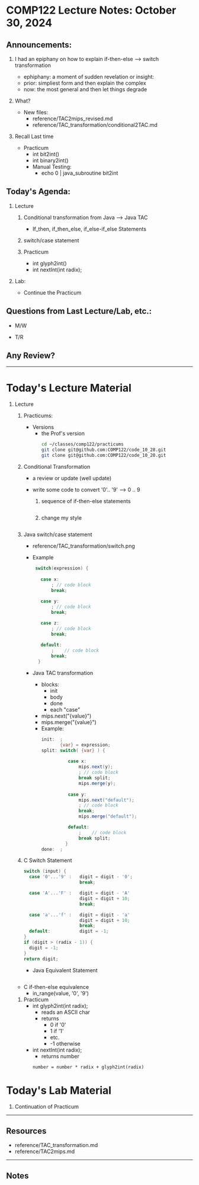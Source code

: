 # COMP122 Lecture Notes: October 30, 2024

## Announcements:
   1. I had an epiphany on how to explain if-then-else --> switch transformation
      * ephiphany: a moment of sudden revelation or insight:
      * prior: simpliest form and then explain the complex
      * now: the most general and then let things degrade 
   1. What?
      * New files:
        - reference/TAC2mips_revised.md
        - reference/TAC_transformation/conditional2TAC.md


   1. Recall Last time
      * Practicum
        - int bit2int()
        - int binary2int()
        - Manual Testing:
          - echo 0 | java_subroutine bit2int

## Today's Agenda:

  1. Lecture
     1. Conditional transformation from Java --> Java TAC
        * If_then, if_then_else, if_else-if_else Statements

     1. switch/case statement

     1. Practicum
        - int glyph2int()
        - int nextInt(int radix);

  1. Lab: 
     * Continue the Practicum

## Questions from Last Lecture/Lab, etc.:
   * M/W

   * T/R

## Any Review?

---
# Today's Lecture Material

  1. Lecture
     1. Practicums: 
        * Versions
          - the Prof's version
            ```bash
            cd ~/classes/comp122/practicums
            git clone git@github.com:COMP122/code_10_28.git 
            git clone git@github.com:COMP122/code_10_20.git 
            ```

     1. Conditional Transformation
        - a review or update (well update)

        - write some code to convert '0'.. '9' --> 0 .. 9
          1. sequence of if-then-else statements

             ```java
             ```

          1. change my style
             ```java
             ````

     1. Java switch/case statement
        - reference/TAC_transformation/switch.png
        - Example
          ```java
           switch(expression) {
                   
             case x:
                 ; // code block
                 break; 
                   
             case y:
                 ; // code block
                 break;

             case z:
                 ; // code block
                 break;
                   
             default:
                 ;    // code block
                 break;
            }
          ```

        - Java TAC transformation
          - blocks:
            * init
            * body
            * done
            * each "case"
          - mips.next("{value}")
          - mips.merge("{value}") 
          - Example:
            ```java tac
            init:  ;
                   {var} = expression;
            split: switch( {var} ) {
                   
                      case x:
                          mips.next(y);
                          ; // code block
                          break split; 
                          mips.merge(y);
                            
                      case y:
                          mips.next("default");
                          ; // code block
                          break;
                          mips.merge("default");

                      default:
                          ;    // code block
                          break split;
                     }
            done:  ; 
            ```



     1. C Switch Statement
        ```c
        switch (input) {
          case '0'...'9' :   digit = digit - '0';
                             break;

          case 'A'...'F' :   digit = digit - 'A' 
                             digit = digit + 10;
                             break;

          case 'a'...'f' :   digit = digit - 'a' 
                             digit = digit + 10;
                             break;
          default:           digit = -1;
        }
        if (digit > (radix - 1)) {
          digit = -1;
        }
        return digit;
        ```

        - Java Equivalent Statement

       ```java
       ```


        - C if-then-else equivalence 
          * in_range(value, '0', '9')

     1. Practicum
        - int glyph2int(int radix);
          - reads an ASCII char
          - returns 
            * 0 if '0'
            * 1 if '1'
            * etc.
            * -1 otherwise
        - int nextInt(int radix);
          - returns number
          ```psudeo 
          number = number * radix + glyph2int(radix)
          ```

 
# Today's Lab Material

  1. Continuation of Practicum

---
## Resources

* reference/TAC_transformation.md
* reference/TAC2mips.md


---
<!-- This section for student's to place their own notes. -->
<!-- This section will not be updated by the Professor.   -->

## Notes  


